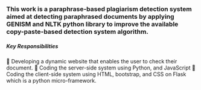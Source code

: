 ### This work is a paraphrase-based plagiarism detection system aimed at detecting paraphrased documents by applying GENISM and NLTK python library to improve the available copy-paste-based  detection system algorithm. 
##### Key Responsibilities 
 Developing a dynamic website that enables the user to check their document. 
 Coding the server-side system using Python, and JavaScript 
 Coding the client-side system using HTML, bootstrap, and CSS on Flask which is a python 
micro-framework. 
